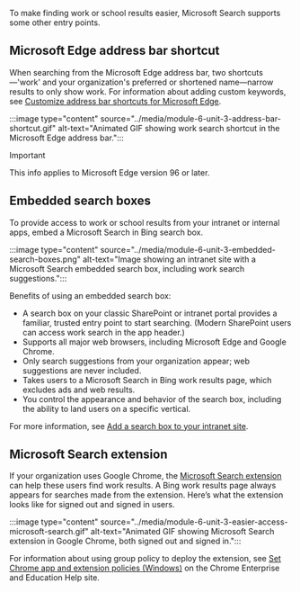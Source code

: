 To make finding work or school results easier, Microsoft Search supports some other entry points.

## Microsoft Edge address bar shortcut

When searching from the Microsoft Edge address bar, two shortcuts—'work' and your organization's preferred or shortened name—narrow results to only show work. For information about adding custom keywords, see [Customize address bar shortcuts for Microsoft Edge](/microsoftsearch/edge-shortcuts).

:::image type="content" source="../media/module-6-unit-3-address-bar-shortcut.gif" alt-text="Animated GIF showing work search shortcut in the Microsoft Edge address bar.":::

> [!Important]
>
> This info applies to Microsoft Edge version 96 or later.

## Embedded search boxes

To provide access to work or school results from your intranet or internal apps, embed a Microsoft Search in Bing search box.

:::image type="content" source="../media/module-6-unit-3-embedded-search-boxes.png" alt-text="Image showing an intranet site with a Microsoft Search embedded search box, including work search suggestions.":::

Benefits of using an embedded search box:

- A search box on your classic SharePoint or intranet portal provides a familiar, trusted entry point to start searching. (Modern SharePoint users can access work search in the app header.)
- Supports all major web browsers, including Microsoft Edge and Google Chrome.
- Only search suggestions from your organization appear; web suggestions are never included.
- Takes users to a Microsoft Search in Bing work results page, which excludes ads and web results.
- You control the appearance and behavior of the search box, including the ability to land users on a specific vertical.

For more information, see [Add a search box to your intranet site](/microsoftsearch/add-a-search-box-to-your-intranet-site).

## Microsoft Search extension

If your organization uses Google Chrome, the [Microsoft Search extension](https://chrome.google.com/webstore/detail/microsoft-search/fahnnnailfccbjpdjeafekniiaflekca) can help these users find work results. A Bing work results page always appears for searches made from the extension. Here’s what the extension looks like for signed out and signed in users.

:::image type="content" source="../media/module-6-unit-3-easier-access-microsoft-search.gif" alt-text="Animated GIF showing Microsoft Search extension in Google Chrome, both signed out and signed in.":::

For information about using group policy to deploy the extension, see [Set Chrome app and extension policies (Windows)](https://support.google.com/chrome/a/answer/7532015) on the Chrome Enterprise and Education Help site.
